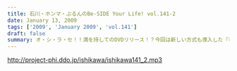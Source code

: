 ```yaml
---
title: 石川・ホンマ・ぶるんのBe-SIDE Your Life! vol.141-2
date: January 13, 2009
tags: ['2009', 'January 2009', 'vol.141']
draft: false
summary: オ・シ・ラ・セ！！満を持してのDVDリリース！？今回は新しい方式も導入した『ビーサイＳＨＯＰ』！！出来は、かなり良い感じです。NAMAE
---
```


http://project-phi.ddo.jp/ishikawa/ishikawa141_2.mp3